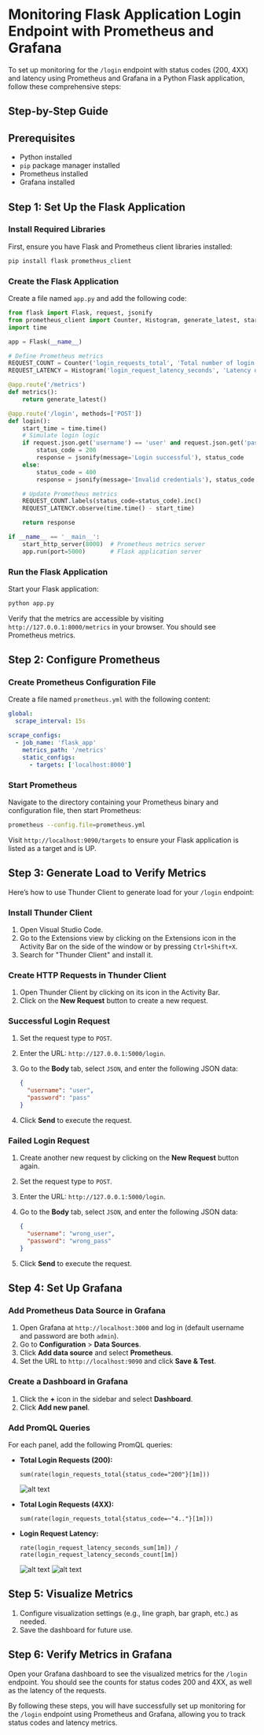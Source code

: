 # Monitoring Flask Application Login Endpoint with Prometheus and Grafana

To set up monitoring for the `/login` endpoint with status codes (200, 4XX) and latency using Prometheus and Grafana in a Python Flask application, follow these comprehensive steps:

## Step-by-Step Guide

## Prerequisites

- Python installed
- `pip` package manager installed
- Prometheus installed
- Grafana installed

## Step 1: Set Up the Flask Application

### Install Required Libraries

First, ensure you have Flask and Prometheus client libraries installed:

```sh
pip install flask prometheus_client
```

### Create the Flask Application

Create a file named `app.py` and add the following code:

```python
from flask import Flask, request, jsonify
from prometheus_client import Counter, Histogram, generate_latest, start_http_server
import time

app = Flask(__name__)

# Define Prometheus metrics
REQUEST_COUNT = Counter('login_requests_total', 'Total number of login requests', ['status_code'])
REQUEST_LATENCY = Histogram('login_request_latency_seconds', 'Latency of login requests in seconds')

@app.route('/metrics')
def metrics():
    return generate_latest()

@app.route('/login', methods=['POST'])
def login():
    start_time = time.time()
    # Simulate login logic
    if request.json.get('username') == 'user' and request.json.get('password') == 'pass':
        status_code = 200
        response = jsonify(message='Login successful'), status_code
    else:
        status_code = 400
        response = jsonify(message='Invalid credentials'), status_code

    # Update Prometheus metrics
    REQUEST_COUNT.labels(status_code=status_code).inc()
    REQUEST_LATENCY.observe(time.time() - start_time)

    return response

if __name__ == '__main__':
    start_http_server(8000)  # Prometheus metrics server
    app.run(port=5000)       # Flask application server
```

### Run the Flask Application

Start your Flask application:

```sh
python app.py
```

Verify that the metrics are accessible by visiting `http://127.0.0.1:8000/metrics` in your browser. You should see Prometheus metrics.


## Step 2: Configure Prometheus

### Create Prometheus Configuration File

Create a file named `prometheus.yml` with the following content:

```yaml
global:
  scrape_interval: 15s

scrape_configs:
  - job_name: 'flask_app'
    metrics_path: '/metrics'
    static_configs:
      - targets: ['localhost:8000']
```

### Start Prometheus

Navigate to the directory containing your Prometheus binary and configuration file, then start Prometheus:

```sh
prometheus --config.file=prometheus.yml
```

Visit `http://localhost:9090/targets` to ensure your Flask application is listed as a target and is UP.

## Step 3: Generate Load to Verify Metrics

Here’s how to use Thunder Client to generate load for your `/login` endpoint:

### Install Thunder Client

1. Open Visual Studio Code.
2. Go to the Extensions view by clicking on the Extensions icon in the Activity Bar on the side of the window or by pressing `Ctrl+Shift+X`.
3. Search for "Thunder Client" and install it.

### Create HTTP Requests in Thunder Client

1. Open Thunder Client by clicking on its icon in the Activity Bar.
2. Click on the **New Request** button to create a new request.

### Successful Login Request

1. Set the request type to `POST`.
2. Enter the URL: `http://127.0.0.1:5000/login`.
3. Go to the **Body** tab, select `JSON`, and enter the following JSON data:

   ```json
   {
     "username": "user",
     "password": "pass"
   }
   ```

4. Click **Send** to execute the request.

### Failed Login Request

1. Create another new request by clicking on the **New Request** button again.
2. Set the request type to `POST`.
3. Enter the URL: `http://127.0.0.1:5000/login`.
4. Go to the **Body** tab, select `JSON`, and enter the following JSON data:

   ```json
   {
     "username": "wrong_user",
     "password": "wrong_pass"
   }
   ```

5. Click **Send** to execute the request.


## Step 4: Set Up Grafana

### Add Prometheus Data Source in Grafana

1. Open Grafana at `http://localhost:3000` and log in (default username and password are both `admin`).
2. Go to **Configuration** > **Data Sources**.
3. Click **Add data source** and select **Prometheus**.
4. Set the URL to `http://localhost:9090` and click **Save & Test**.

### Create a Dashboard in Grafana

1. Click the **+** icon in the sidebar and select **Dashboard**.
2. Click **Add new panel**.

### Add PromQL Queries

For each panel, add the following PromQL queries:

- **Total Login Requests (200):**

  ```promql
  sum(rate(login_requests_total{status_code="200"}[1m]))
  ```

  ![alt text](./images/login-request-total.PNG)

- **Total Login Requests (4XX):**

  ```promql
  sum(rate(login_requests_total{status_code=~"4.."}[1m]))
  ```

- **Login Request Latency:**

  ```promql
  rate(login_request_latency_seconds_sum[1m]) / rate(login_request_latency_seconds_count[1m])
  ```

  ![alt text](./images/latency-count.PNG)
  ![alt text](./images/latency-count-time.PNG)

## Step 5: Visualize Metrics

1. Configure visualization settings (e.g., line graph, bar graph, etc.) as needed.
2. Save the dashboard for future use.

## Step 6: Verify Metrics in Grafana

Open your Grafana dashboard to see the visualized metrics for the `/login` endpoint. You should see the counts for status codes 200 and 4XX, as well as the latency of the requests.

By following these steps, you will have successfully set up monitoring for the `/login` endpoint using Prometheus and Grafana, allowing you to track status codes and latency metrics.